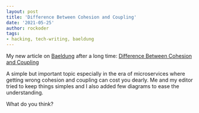 ```yaml
---
layout: post
title: 'Difference Between Cohesion and Coupling'
date: '2021-05-25'
author: rockoder
tags:
- hacking, tech-writing, baeldung
---
```

	
My new article on [Baeldung](https://www.baeldung.com/) after a long time:
[Difference Between Cohesion and Coupling](https://www.baeldung.com/cs/cohesion-vs-coupling)

A simple but important topic especially in the era of microservices where getting wrong cohesion and coupling can cost you dearly. Me and my editor tried to keep things simples and I also added few diagrams to ease the understanding.

What do you think?
